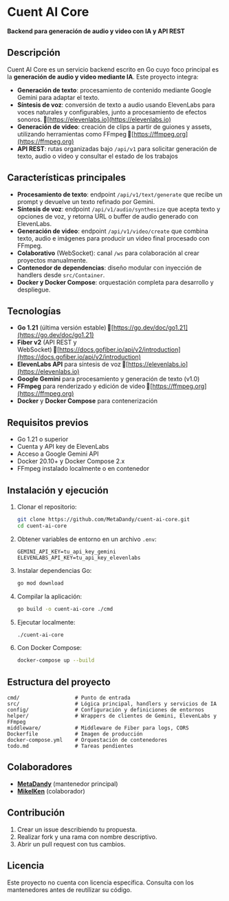 # Cuent AI Core

**Backend para generación de audio y video con IA y API REST**

## Descripción

Cuent AI Core es un servicio backend escrito en Go cuyo foco principal es la **generación de audio y video mediante IA**. Este proyecto integra:

* **Generación de texto**: procesamiento de contenido mediante Google Gemini para adaptar el texto. 
* **Síntesis de voz**: conversión de texto a audio usando ElevenLabs para voces naturales y configurables, junto a procesamiento de efectos sonoros. 🔗[https://elevenlabs.io](https://elevenlabs.io)
* **Generación de video**: creación de clips a partir de guiones y assets, utilizando herramientas como FFmpeg 🔗[https://ffmpeg.org](https://ffmpeg.org)
* **API REST**: rutas organizadas bajo `/api/v1` para solicitar generación de texto, audio o video y consultar el estado de los trabajos

## Características principales

* **Procesamiento de texto**: endpoint `/api/v1/text/generate` que recibe un prompt y devuelve un texto refinado por Gemini.
* **Síntesis de voz**: endpoint `/api/v1/audio/synthesize` que acepta texto y opciones de voz, y retorna URL o buffer de audio generado con ElevenLabs.
* **Generación de video**: endpoint `/api/v1/video/create` que combina texto, audio e imágenes para producir un video final procesado con FFmpeg.
* **Colaborativo** (WebSocket): canal `/ws` para colaboración al crear proyectos manualmente.
* **Contenedor de dependencias**: diseño modular con inyección de handlers desde `src/Container`.
* **Docker y Docker Compose**: orquestación completa para desarrollo y despliegue.

## Tecnologías

* **Go 1.21** (última versión estable) 🔗[https://go.dev/doc/go1.21](https://go.dev/doc/go1.21)
* **Fiber v2** (API REST y WebSocket) 🔗[https://docs.gofiber.io/api/v2/introduction](https://docs.gofiber.io/api/v2/introduction)
* **ElevenLabs API** para síntesis de voz 🔗[https://elevenlabs.io](https://elevenlabs.io)
* **Google Gemini** para procesamiento y generación de texto (v1.0)
* **FFmpeg** para renderizado y edición de video 🔗[https://ffmpeg.org](https://ffmpeg.org)
* **Docker** y **Docker Compose** para contenerización

## Requisitos previos

* Go 1.21 o superior
* Cuenta y API key de ElevenLabs
* Acceso a Google Gemini API
* Docker 20.10+ y Docker Compose 2.x
* FFmpeg instalado localmente o en contenedor

## Instalación y ejecución

1. Clonar el repositorio:

   ```bash
   git clone https://github.com/MetaDandy/cuent-ai-core.git
   cd cuent-ai-core
   ```
2. Obtener variables de entorno en un archivo `.env`:

   ```dotenv
   GEMINI_API_KEY=tu_api_key_gemini
   ELEVENLABS_API_KEY=tu_api_key_elevenlabs
   ```
3. Instalar dependencias Go:

   ```bash
   go mod download
   ```
4. Compilar la aplicación:

   ```bash
   go build -o cuent-ai-core ./cmd
   ```
5. Ejecutar localmente:

   ```bash
   ./cuent-ai-core
   ```
6. Con Docker Compose:

   ```bash
   docker-compose up --build
   ```

## Estructura del proyecto

```
cmd/                  # Punto de entrada
src/                  # Lógica principal, handlers y servicios de IA
config/               # Configuración y definiciones de entornos
helper/               # Wrappers de clientes de Gemini, ElevenLabs y FFmpeg
middleware/           # Middleware de Fiber para logs, CORS
Dockerfile            # Imagen de producción
docker-compose.yml    # Orquestación de contenedores
todo.md               # Tareas pendientes
```

## Colaboradores

* **[MetaDandy](https://github.com/MetaDandy)** (mantenedor principal)
* **[MikelKen](https://github.com/MikelKen)** (colaborador)

## Contribución

1. Crear un issue describiendo tu propuesta.
2. Realizar fork y una rama con nombre descriptivo.
3. Abrir un pull request con tus cambios.

## Licencia

Este proyecto no cuenta con licencia específica. Consulta con los mantenedores antes de reutilizar su código.
